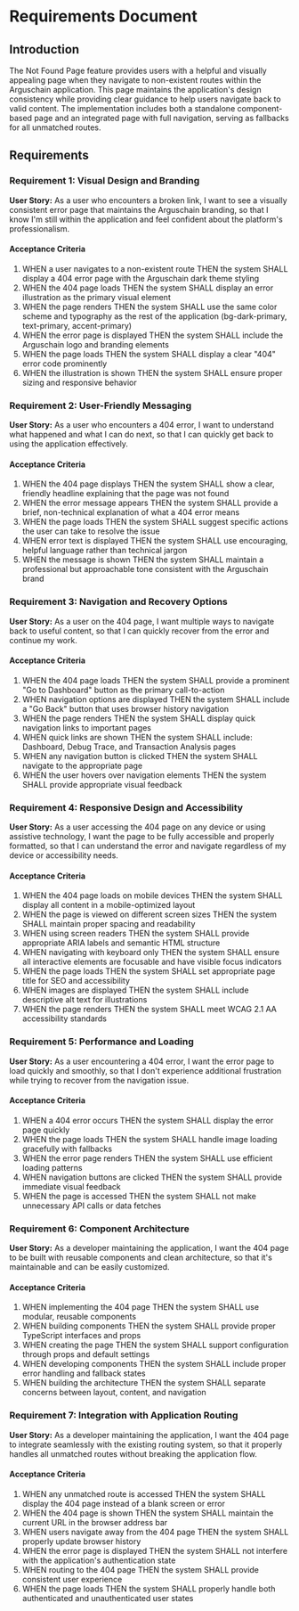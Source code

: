 # Requirements Document

## Introduction

The Not Found Page feature provides users with a helpful and visually appealing page when they navigate to non-existent routes within the Arguschain application. This page maintains the application's design consistency while providing clear guidance to help users navigate back to valid content. The implementation includes both a standalone component-based page and an integrated page with full navigation, serving as fallbacks for all unmatched routes.

## Requirements

### Requirement 1: Visual Design and Branding

**User Story:** As a user who encounters a broken link, I want to see a visually consistent error page that maintains the Arguschain branding, so that I know I'm still within the application and feel confident about the platform's professionalism.

#### Acceptance Criteria

1. WHEN a user navigates to a non-existent route THEN the system SHALL display a 404 error page with the Arguschain dark theme styling
2. WHEN the 404 page loads THEN the system SHALL display an error illustration as the primary visual element
3. WHEN the page renders THEN the system SHALL use the same color scheme and typography as the rest of the application (bg-dark-primary, text-primary, accent-primary)
4. WHEN the error page is displayed THEN the system SHALL include the Arguschain logo and branding elements
5. WHEN the page loads THEN the system SHALL display a clear "404" error code prominently
6. WHEN the illustration is shown THEN the system SHALL ensure proper sizing and responsive behavior

### Requirement 2: User-Friendly Messaging

**User Story:** As a user who encounters a 404 error, I want to understand what happened and what I can do next, so that I can quickly get back to using the application effectively.

#### Acceptance Criteria

1. WHEN the 404 page displays THEN the system SHALL show a clear, friendly headline explaining that the page was not found
2. WHEN the error message appears THEN the system SHALL provide a brief, non-technical explanation of what a 404 error means
3. WHEN the page loads THEN the system SHALL suggest specific actions the user can take to resolve the issue
4. WHEN error text is displayed THEN the system SHALL use encouraging, helpful language rather than technical jargon
5. WHEN the message is shown THEN the system SHALL maintain a professional but approachable tone consistent with the Arguschain brand

### Requirement 3: Navigation and Recovery Options

**User Story:** As a user on the 404 page, I want multiple ways to navigate back to useful content, so that I can quickly recover from the error and continue my work.

#### Acceptance Criteria

1. WHEN the 404 page loads THEN the system SHALL provide a prominent "Go to Dashboard" button as the primary call-to-action
2. WHEN navigation options are displayed THEN the system SHALL include a "Go Back" button that uses browser history navigation
3. WHEN the page renders THEN the system SHALL display quick navigation links to important pages
4. WHEN quick links are shown THEN the system SHALL include: Dashboard, Debug Trace, and Transaction Analysis pages
5. WHEN any navigation button is clicked THEN the system SHALL navigate to the appropriate page
6. WHEN the user hovers over navigation elements THEN the system SHALL provide appropriate visual feedback

### Requirement 4: Responsive Design and Accessibility

**User Story:** As a user accessing the 404 page on any device or using assistive technology, I want the page to be fully accessible and properly formatted, so that I can understand the error and navigate regardless of my device or accessibility needs.

#### Acceptance Criteria

1. WHEN the 404 page loads on mobile devices THEN the system SHALL display all content in a mobile-optimized layout
2. WHEN the page is viewed on different screen sizes THEN the system SHALL maintain proper spacing and readability
3. WHEN using screen readers THEN the system SHALL provide appropriate ARIA labels and semantic HTML structure
4. WHEN navigating with keyboard only THEN the system SHALL ensure all interactive elements are focusable and have visible focus indicators
5. WHEN the page loads THEN the system SHALL set appropriate page title for SEO and accessibility
6. WHEN images are displayed THEN the system SHALL include descriptive alt text for illustrations
7. WHEN the page renders THEN the system SHALL meet WCAG 2.1 AA accessibility standards

### Requirement 5: Performance and Loading

**User Story:** As a user encountering a 404 error, I want the error page to load quickly and smoothly, so that I don't experience additional frustration while trying to recover from the navigation issue.

#### Acceptance Criteria

1. WHEN a 404 error occurs THEN the system SHALL display the error page quickly
2. WHEN the page loads THEN the system SHALL handle image loading gracefully with fallbacks
3. WHEN the error page renders THEN the system SHALL use efficient loading patterns
4. WHEN navigation buttons are clicked THEN the system SHALL provide immediate visual feedback
5. WHEN the page is accessed THEN the system SHALL not make unnecessary API calls or data fetches

### Requirement 6: Component Architecture

**User Story:** As a developer maintaining the application, I want the 404 page to be built with reusable components and clean architecture, so that it's maintainable and can be easily customized.

#### Acceptance Criteria

1. WHEN implementing the 404 page THEN the system SHALL use modular, reusable components
2. WHEN building components THEN the system SHALL provide proper TypeScript interfaces and props
3. WHEN creating the page THEN the system SHALL support configuration through props and default settings
4. WHEN developing components THEN the system SHALL include proper error handling and fallback states
5. WHEN building the architecture THEN the system SHALL separate concerns between layout, content, and navigation

### Requirement 7: Integration with Application Routing

**User Story:** As a developer maintaining the application, I want the 404 page to integrate seamlessly with the existing routing system, so that it properly handles all unmatched routes without breaking the application flow.

#### Acceptance Criteria

1. WHEN any unmatched route is accessed THEN the system SHALL display the 404 page instead of a blank screen or error
2. WHEN the 404 page is shown THEN the system SHALL maintain the current URL in the browser address bar
3. WHEN users navigate away from the 404 page THEN the system SHALL properly update browser history
4. WHEN the error page is displayed THEN the system SHALL not interfere with the application's authentication state
5. WHEN routing to the 404 page THEN the system SHALL provide consistent user experience
6. WHEN the page loads THEN the system SHALL properly handle both authenticated and unauthenticated user states
